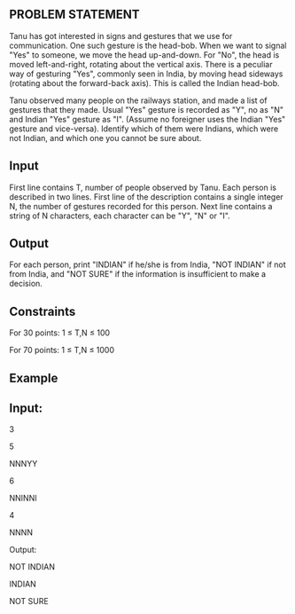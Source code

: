 ## PROBLEM STATEMENT 

Tanu has got interested in signs and gestures that we use for communication. One such gesture is the head-bob.
When we want to signal "Yes" to someone, we move the head up-and-down. For "No", the head is moved left-and-right, rotating about the vertical axis.
There is a peculiar way of gesturing "Yes", commonly seen in India, by moving head sideways (rotating about the forward-back axis). This is called the Indian head-bob.

Tanu observed many people on the railways station, and made a list of gestures that they made. Usual "Yes" gesture is recorded as "Y", no as "N" and Indian "Yes" gesture as "I". 
(Assume no foreigner uses the Indian "Yes" gesture and vice-versa). Identify which of them were Indians, which were not Indian, and which one you cannot be sure about.

## Input

First line contains T, number of people observed by Tanu.
Each person is described in two lines. First line of the description contains a single integer N, the number of gestures recorded for this person. Next line contains a string of N characters, 
each character can be "Y", "N" or "I".

## Output

For each person, print "INDIAN" if he/she is from India, "NOT INDIAN" if not from India, and "NOT SURE" if the information is insufficient to make a decision.

## Constraints

For 30 points: 1 ≤ T,N ≤ 100

For 70 points: 1 ≤ T,N ≤ 1000

## Example

## Input:

3

5

NNNYY

6

NNINNI

4

NNNN

Output:

NOT INDIAN

INDIAN

NOT SURE
